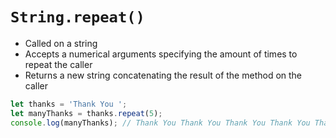 # `String.repeat()`

- Called on a string
- Accepts a numerical arguments specifying the amount of times to repeat the caller
- Returns a new string concatenating the result of the method on the caller

```JavaScript
let thanks = 'Thank You ';
let manyThanks = thanks.repeat(5); 
console.log(manyThanks); // Thank You Thank You Thank You Thank You Thank You
```